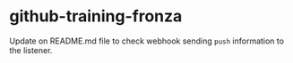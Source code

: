 # github-training-fronza

Update on README.md file to check webhook sending `push` information to the listener.
